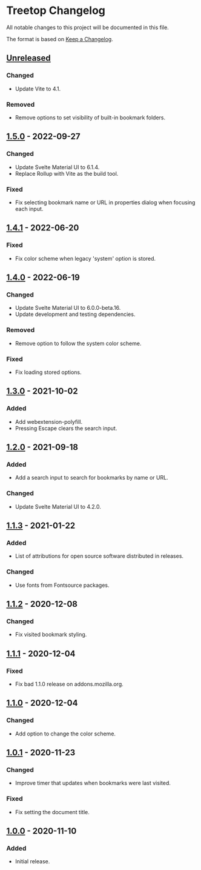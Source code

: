 # Treetop Changelog
All notable changes to this project will be documented in this file.

The format is based on [Keep a Changelog](https://keepachangelog.com/en/1.0.0/).

## [Unreleased]
### Changed
- Update Vite to 4.1.

### Removed
- Remove options to set visibility of built-in bookmark folders.

## [1.5.0] - 2022-09-27
### Changed
- Update Svelte Material UI to 6.1.4.
- Replace Rollup with Vite as the build tool.

### Fixed
- Fix selecting bookmark name or URL in properties dialog when focusing each input.

## [1.4.1] - 2022-06-20
### Fixed
- Fix color scheme when legacy 'system' option is stored.

## [1.4.0] - 2022-06-19
### Changed
- Update Svelte Material UI to 6.0.0-beta.16.
- Update development and testing dependencies.

### Removed
- Remove option to follow the system color scheme.

### Fixed
- Fix loading stored options.

## [1.3.0] - 2021-10-02
### Added
- Add webextension-polyfill.
- Pressing Escape clears the search input.

## [1.2.0] - 2021-09-18
### Added
- Add a search input to search for bookmarks by name or URL.

### Changed
- Update Svelte Material UI to 4.2.0.

## [1.1.3] - 2021-01-22
### Added
- List of attributions for open source software distributed in releases.

### Changed
- Use fonts from Fontsource packages.

## [1.1.2] - 2020-12-08
### Changed
- Fix visited bookmark styling.

## [1.1.1] - 2020-12-04
### Fixed
- Fix bad 1.1.0 release on addons.mozilla.org.

## [1.1.0] - 2020-12-04
### Changed
- Add option to change the color scheme.

## [1.0.1] - 2020-11-23
### Changed
- Improve timer that updates when bookmarks were last visited.

### Fixed
- Fix setting the document title.

## [1.0.0] - 2020-11-10
### Added
- Initial release.

[Unreleased]: https://github.com/msmolens/treetop/compare/v1.5.0...HEAD
[1.5.0]: https://github.com/msmolens/treetop/releases/tag/v1.5.0
[1.4.1]: https://github.com/msmolens/treetop/releases/tag/v1.4.1
[1.4.0]: https://github.com/msmolens/treetop/releases/tag/v1.4.0
[1.3.0]: https://github.com/msmolens/treetop/releases/tag/v1.3.0
[1.2.0]: https://github.com/msmolens/treetop/releases/tag/v1.2.0
[1.1.3]: https://github.com/msmolens/treetop/releases/tag/v1.1.3
[1.1.2]: https://github.com/msmolens/treetop/releases/tag/v1.1.2
[1.1.1]: https://github.com/msmolens/treetop/releases/tag/v1.1.1
[1.1.0]: https://github.com/msmolens/treetop/releases/tag/v1.1.0
[1.0.1]: https://github.com/msmolens/treetop/releases/tag/v1.0.1
[1.0.0]: https://github.com/msmolens/treetop/releases/tag/v1.0.0
